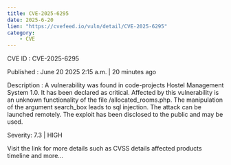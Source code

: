 ```yaml
---
title: CVE-2025-6295
date: 2025-6-20
lien: "https://cvefeed.io/vuln/detail/CVE-2025-6295"
category:
    - CVE
---
```


CVE ID : CVE-2025-6295

Published :  June 20
2025
2:15 a.m. | 20 minutes ago

Description : A vulnerability was found in code-projects Hostel Management System 1.0. It has been declared as critical. Affected by this vulnerability is an unknown functionality of the file /allocated_rooms.php. The manipulation of the argument search_box leads to sql injection. The attack can be launched remotely. The exploit has been disclosed to the public and may be used.

Severity: 7.3 | HIGH

Visit the link for more details
such as CVSS details
affected products
timeline
and more...
